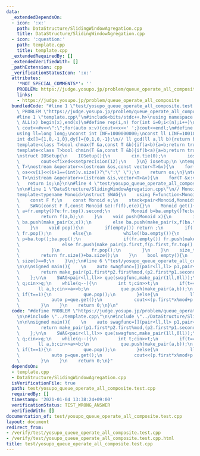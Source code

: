 ```yaml
---
data:
  _extendedDependsOn:
  - icon: ':x:'
    path: DataStructure/SlidingWindowAgregation.cpp
    title: DataStructure/SlidingWindowAgregation.cpp
  - icon: ':question:'
    path: template.cpp
    title: template.cpp
  _extendedRequiredBy: []
  _extendedVerifiedWith: []
  _pathExtension: cpp
  _verificationStatusIcon: ':x:'
  attributes:
    '*NOT_SPECIAL_COMMENTS*': ''
    PROBLEM: https://judge.yosupo.jp/problem/queue_operate_all_composite
    links:
    - https://judge.yosupo.jp/problem/queue_operate_all_composite
  bundledCode: "#line 1 \"test/yosupo_queue_operate_all_composite.test.cpp\"\n#define\
    \ PROBLEM \"https://judge.yosupo.jp/problem/queue_operate_all_composite\"\n\n\
    #line 1 \"template.cpp\"\n#include<bits/stdc++.h>\nusing namespace std;\n#define\
    \ ALL(x) begin(x),end(x)\n#define rep(i,n) for(int i=0;i<(n);i++)\n#define debug(v)\
    \ cout<<#v<<\":\";for(auto x:v){cout<<x<<' ';}cout<<endl;\n#define mod 1000000007\n\
    using ll=long long;\nconst int INF=1000000000;\nconst ll LINF=1001002003004005006ll;\n\
    int dx[]={1,0,-1,0},dy[]={0,1,0,-1};\n// ll gcd(ll a,ll b){return b?gcd(b,a%b):a;}\n\
    template<class T>bool chmax(T &a,const T &b){if(a<b){a=b;return true;}return false;}\n\
    template<class T>bool chmin(T &a,const T &b){if(b<a){a=b;return true;}return false;}\n\
    \nstruct IOSetup{\n    IOSetup(){\n        cin.tie(0);\n        ios::sync_with_stdio(0);\n\
    \        cout<<fixed<<setprecision(12);\n    }\n} iosetup;\n \ntemplate<typename\
    \ T>\nostream &operator<<(ostream &os,const vector<T>&v){\n    for(int i=0;i<(int)v.size();i++)\
    \ os<<v[i]<<(i+1==(int)v.size()?\"\":\" \");\n    return os;\n}\ntemplate<typename\
    \ T>\nistream &operator>>(istream &is,vector<T>&v){\n    for(T &x:v)is>>x;\n \
    \   return is;\n}\n\n#line 4 \"test/yosupo_queue_operate_all_composite.test.cpp\"\
    \n\n#line 1 \"DataStructure/SlidingWindowAgregation.cpp\"\n// Monoid Sliding-Window-AGregation\n\
    template<typename Monoid>\nstruct SWAG{\n    using F=function<Monoid(Monoid,Monoid)>;\n\
    \    const F f;\n    const Monoid e;\n    stack<pair<Monoid,Monoid>> fr,ba;\n\
    \    SWAG(const F f,const Monoid &e):f(f),e(e){}\n    Monoid get(){\n        Monoid\
    \ a=fr.empty()?e:fr.top().second;\n        Monoid b=ba.empty()?e:ba.top().second;\n\
    \        return f(a,b);\n    }\n    void push(Monoid x){\n        if(ba.empty())\
    \ ba.push(make_pair(x,x));\n        else ba.push(make_pair(x,f(ba.top().second,x)));\n\
    \    }\n    void pop(){\n        if(empty()) return ;\n        if(!fr.empty())\
    \ fr.pop();\n        else{\n            while(!ba.empty()){\n                pair<Monoid,Monoid>\
    \ p=ba.top();ba.pop();\n                if(fr.empty()) fr.push(make_pair(p.first,p.first));\n\
    \                else fr.push(make_pair(p.first,f(p.first,fr.top().second)));\n\
    \            }\n            fr.pop();\n        }\n    }\n    size_t size(){\n\
    \        return fr.size()+ba.size();\n    }\n    bool empty(){\n        return\
    \ size()==0;\n    }\n};\n#line 6 \"test/yosupo_queue_operate_all_composite.test.cpp\"\
    \n\n\nsigned main(){    \n    auto swagfunc=[](pair<ll,ll> p1,pair<ll,ll> p2){\n\
    \        return make_pair(p1.first*p2.first%mod,(p2.first*p1.second%mod+p2.second)%mod);\n\
    \    };\n\n    SWAG<pair<ll,ll>> que(swagfunc,make_pair(1ll,0ll));\n\n    int\
    \ q;cin>>q;\n    while(q--){\n        int t;cin>>t;\n        if(t==0){\n     \
    \       ll a,b;cin>>a>>b;\n            que.push(make_pair(a,b));\n        }else\
    \ if(t==1){\n            que.pop();\n        }else{\n            ll x;cin>>x;\n\
    \            auto p=que.get();\n            cout<<(p.first*x%mod+p.second)%mod<<endl;\n\
    \        }\n    }\n    return 0;\n}\n"
  code: "#define PROBLEM \"https://judge.yosupo.jp/problem/queue_operate_all_composite\"\
    \n\n#include \"../template.cpp\"\n\n#include \"../DataStructure/SlidingWindowAgregation.cpp\"\
    \n\n\nsigned main(){    \n    auto swagfunc=[](pair<ll,ll> p1,pair<ll,ll> p2){\n\
    \        return make_pair(p1.first*p2.first%mod,(p2.first*p1.second%mod+p2.second)%mod);\n\
    \    };\n\n    SWAG<pair<ll,ll>> que(swagfunc,make_pair(1ll,0ll));\n\n    int\
    \ q;cin>>q;\n    while(q--){\n        int t;cin>>t;\n        if(t==0){\n     \
    \       ll a,b;cin>>a>>b;\n            que.push(make_pair(a,b));\n        }else\
    \ if(t==1){\n            que.pop();\n        }else{\n            ll x;cin>>x;\n\
    \            auto p=que.get();\n            cout<<(p.first*x%mod+p.second)%mod<<endl;\n\
    \        }\n    }\n    return 0;\n}"
  dependsOn:
  - template.cpp
  - DataStructure/SlidingWindowAgregation.cpp
  isVerificationFile: true
  path: test/yosupo_queue_operate_all_composite.test.cpp
  requiredBy: []
  timestamp: '2021-01-04 13:38:24+09:00'
  verificationStatus: TEST_WRONG_ANSWER
  verifiedWith: []
documentation_of: test/yosupo_queue_operate_all_composite.test.cpp
layout: document
redirect_from:
- /verify/test/yosupo_queue_operate_all_composite.test.cpp
- /verify/test/yosupo_queue_operate_all_composite.test.cpp.html
title: test/yosupo_queue_operate_all_composite.test.cpp
---
```

